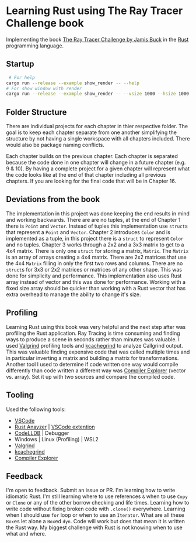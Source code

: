 # Learning Rust using The Ray Tracer Challenge book

Implementing the book [The Ray Tracer Challenge by Jamis Buck](https://www.barnesandnoble.com/w/the-ray-tracer-challenge-jamis-buck/1127035142) in the [Rust](https://www.rust-lang.org/) programming language.

## Startup

```bash
 # For help
cargo run --release --example show_render -- --help
# For show window with render
cargo run --release --example show_render -- --vsize 1000 --hsize 1000 --batch-size 50 --parallel --show
```

## Folder Structure

There are individual projects for each chapter in thier respective folder. The goal is to keep each chapter separate from one another simplifying the structure by not having a single workspace with all chapters included. There would also be package naming conflicts.

Each chapter builds on the previous chapter. Each chapter is separated because the code done in one chapter will change in a future chapter (e.g. 9 & 10). By having a complete project for a given chapter will represent what the code looks like at the end of that chapter including all previous chapters. If you are looking for the final code that will be in Chapter 16.

## Deviations from the book

The implementation in this project was done keeping the end results in mind and working backwards. There are are no tuples, at the end of Chapter 1 there is `Point` and `Vector`. Instead of tuples this implementation use `struct`s that represent a `Point` and `Vector`. Chapter 2 introduces `Color` and is implemented as a tuple, in this project there is a `struct` to represent `Color` and no tuples.  Chapter 3 works through a 2x2 and a 3x3 matrix to get to a 4x4 matrix. There is only one `struct` for storing a matrix, `Matrix`. The `Matrix` is an array of arrays creating a 4x4 matrix. There are 2x2 matrices that use the 4x4 `Matrix` filling in only the first two rows and columns. There are no `struct`s for 3x3 or 2x2 matrices or matrices of any other shape. This was done for simplicity and performance. This implementation also uses Rust array instead of vector and this was done for performance. Working with a fixed size array should be quicker than working with a Rust vector that has extra overhead to manage the ability to change it's size.

## Profiling

Learning Rust using this book was very helpful and the next step after was profiling the Rust application. Ray Tracing is time consuming and finding ways to produce a scene in seconds rather than minutes was valuable. I used [Valgrind](https://www.valgrind.org/) profiling tools and [kcachegrind](http://kcachegrind.sourceforge.net/html/Home.html) to analyze Callgrind output. This was valuable finding expensive code that was called multiple times and in particular inverting a matrix and building a matrix for transformations. Another tool I used to determine if code written one way would compile differently than code written a different way was [Compiler Explorer](https://rust.godbolt.org/) (vector vs. array). Set it up with two sources and compare the compiled code.

## Tooling

Used the following tools:
* [VSCode](https://code.visualstudio.com/)
* [Rust Anayzer](https://rust-analyzer.github.io/) | [VSCode extention](https://marketplace.visualstudio.com/items?itemName=matklad.rust-analyzer)
* [CodeLLDB](https://marketplace.visualstudio.com/items?itemName=vadimcn.vscode-lldb) | Debugger
* Windows | Linux (Profiling) | WSL2
* [Valgrind](https://www.valgrind.org/)
* [kcachegrind](http://kcachegrind.sourceforge.net/html/Home.html)
* [Compiler Explorer](https://rust.godbolt.org/)

## Feedback

I'm open to feedback. Submit an issue or PR. I'm learning how to write idiomatic Rust. I'm still learning where to use references `&` when to use `Copy` or `Clone` or any of the other borrow checking and life times. Learning how to write code without fixing broken code with `.clone()` everywhere. Learning when I should use `for` loop or when to use an `Iterator`. What are all these `Box`es let alone a `Box`ed `dyn`. Code will work but does that mean it is written the Rust way. My biggest challenge with Rust is not knowing when to use what and where.
